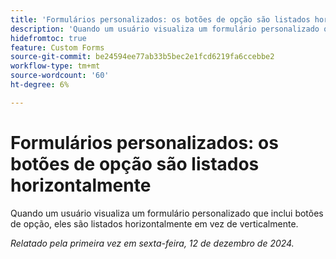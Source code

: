 ```yaml
---
title: 'Formulários personalizados: os botões de opção são listados horizontalmente'
description: 'Quando um usuário visualiza um formulário personalizado que inclui botões de opção, eles são listados horizontalmente em vez de verticalmente. '
hidefromtoc: true
feature: Custom Forms
source-git-commit: be24594ee77ab33b5bec2e1fcd6219fa6ccebbe2
workflow-type: tm+mt
source-wordcount: '60'
ht-degree: 6%

---
```



# Formulários personalizados: os botões de opção são listados horizontalmente

Quando um usuário visualiza um formulário personalizado que inclui botões de opção, eles são listados horizontalmente em vez de verticalmente.

_Relatado pela primeira vez em sexta-feira, 12 de dezembro de 2024._
